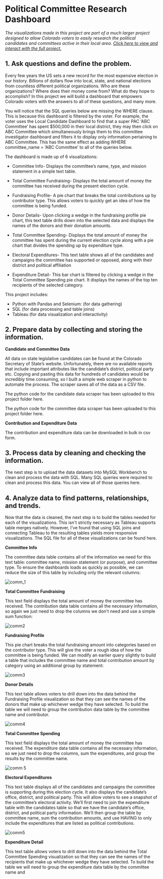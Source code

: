 # Political Committee Research Dashboard

_The visualizations made in this project are part of a much larger project designed to allow Colorado voters to easily research the political candidates and committees active in their local area. [Click here to view and interact with the full project.](https://public.tableau.com/app/profile/jon.biggerstaff/viz/ColoradoPoliticalSpendingTrackerUpdated/DistrictDash?publish=yes)_


## **1. Ask questions and define the problem.**

Every few years the US sets a new record for the most expensive election in our history. Billions of dollars flow into local, state, and national elections from countless different political organizations. Who are these organizations? Where does their money come from? What do they hope to accomplish? In this project we will build a dashboard that empowers Colorado voters with the answers to all of these questions, and many more. 

You will notice that the SQL queries below are missing the WHERE clause. This is because this dashboard is filtered by the voter. For example, the voter uses the Local Candidate Dashboard to find that a super PAC ‘ABC Committee’ has spent $500,000 in their local district, they may then click on ABC Committee which simultaneously brings them to this committee investigator dashboard and filters it to display only information pertaining to ABC Committee. This has the same effect as adding WHERE committee_name = ‘ABC Committee’ to all of the queries below.


The dashboard is made up of 6 visualizations:

- Committee Info- Displays the committee’s name, type, and mission statement in a simple text table.

- Total Committee Fundraising- Displays the total amount of money the committee has received during the present election cycle.

- Fundraising Profile- A pie chart that breaks the total contributions up by contributor type. This allows voters to quickly get an idea of how the committee is being funded.

- Donor Details- Upon clicking a wedge in the fundraising profile pie chart, this text table drills down into the selected data and displays the names of the donors and their donation amounts.

- Total Committee Spending- Displays the total amount of money the committee has spent during the current election cycle along with a pie chart that divides the spending up by expenditure type.

- Electoral Expenditures- This text table shows all of the candidates and campaigns the committee has supported or opposed, along with their district and political affiliation

- Expenditure Detail- This bar chart is filtered by clicking a wedge in the Total Committee Spending pie chart. It displays the names of the top ten recipients of the selected category.

This project includes:

- Python with Pandas and Selenium: (for data gathering)
- SQL (for data processing and table joins)
- Tableau (for data visualization and interactivity)

## **2. Prepare data by collecting and storing the information.**

**Candidate and Committee Data**

All data on state legislative candidates can be found at the Colorado Secretary of State’s website. Unfortunately, there are no available reports that include important attributes like the candidate’s district, political party etc. Copying and pasting this data for hundreds of candidates would be incredibly time consuming, so I built a simple web scraper in python to automate the process. The scraper saves all of the data as a CSV file.

The python code for the candidate data scraper has been uploaded to this project folder here.

The python code for the committee data scraper has been uploaded to this project folder here.

**Contribution and Expenditure Data**

The contribution and expenditure data can be downloaded in bulk in csv form.

## **3. Process data by cleaning and checking the information.**

The next step is to upload the data datasets into MySQL Workbench to clean and process the data with SQL. Many SQL queries were required to clean and process this data. You can view all of those queries here.

## **4. Analyze data to find patterns, relationships, and trends.**

Now that the data is cleaned, the next step is to build the tables needed for each of the visualizations. This isn't strictly necessary as Tableau supports table merges natively. However, I've found that using SQL joins and connecting Tableau to the resulting tables yields more responsive visualizations. The SQL file for all of these visualizations can be found here.

**Committee Info**

The committee data table contains all of the information we need for this text table: committee name, mission statement (or purpose), and committee type. To ensure the dashboards loads as quickly as possible, we can reduce the size of this table by including only the relevant columns:

![comm_1](https://user-images.githubusercontent.com/102785707/205723190-6b25fb72-64b0-4988-92a8-f89a67992633.PNG)

**Total Committee Fundraising**

This text field displays the total amount of money the committee has received. The contribution data table contains all the necessary information, so again we just need to drop the columns we don't need and use a simple sum function:

![comm2](https://user-images.githubusercontent.com/102785707/205723306-24f5ae51-b1c4-4109-ab4f-24d8d65590fc.PNG)

**Fundraising Profile**

This pie chart breaks the total fundraising amount into categories based on the contributor type. This will give the voter a rough idea of how the committee is being funded. We can modify an earlier query slightly to build a table that includes the committee name and total contribution amount by category using an additional group by statement:

![comm3](https://user-images.githubusercontent.com/102785707/205723405-0c383175-7ced-46a6-8c37-2c84a1a90e61.PNG)


**Donor Details**

This text table allows voters to drill down into the data behind the Fundraising Profile visualization so that they can see the names of the donors that make up whichever wedge they have selected. To build the table we will need to group the contribution data table by the committee name and contributor.

![comm4](https://user-images.githubusercontent.com/102785707/205723517-0b4781b3-dc6a-4c68-a085-d8722c897eda.PNG)


**Total Committee Spending**

This text field displays the total amount of money the committee has received. The expenditure data table contains all the necessary information, so we just need to drop the columns, sum the expenditures, and group the results by the committee name.

![comm 5](https://user-images.githubusercontent.com/102785707/205723670-1b458189-6b52-4c93-81b7-56cc54b50fa1.PNG)

**Electoral Expenditures**

This text table displays all of the candidates and campaigns the committee is supporting during this election cycle. It also displays the candidate’s office, district, and political party. This will allow voters to see a snapshot of the committee’s electoral activity. We’ll first need to join the expenditure table with the candidates table so that we have the candidate’s office, district, and political party information. We’ll then group the table by committee name, sum the contribution amounts, and use HAVING to only include the expenditures that are listed as political contributions.

![comm5](https://user-images.githubusercontent.com/102785707/205723970-99c5242e-b176-4a77-bde6-455a7989798a.PNG)



**Expenditure Detail**

This text table allows voters to drill down into the data behind the Total Committee Spending visualization so that they can see the names of the recipients that make up whichever wedge they have selected. To build the table we will need to group the expenditure data table by the committee name and 



















